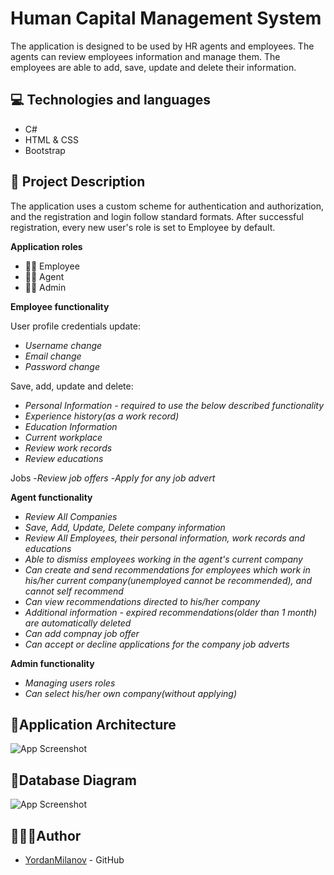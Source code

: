 
# Human Capital Management System
The application is designed to be used by HR agents and employees. The agents can review employees information and manage them. The employees are able to add, save, update and delete their information.


## 💻 Technologies and languages
- C#
- HTML & CSS
- Bootstrap

## 📝 Project Description
The application uses a custom scheme for authentication and authorization, and the registration and login follow standard formats. After successful registration, every new user's role is set to Employee by default.

__Application roles__
- 👷🏼 Employee
- 👨‍💼 Agent
- 👨‍💼 Admin
  
__Employee functionality__

User profile credentials update:
- _Username change_
- _Email change_
- _Password change_
  
Save, add, update and delete:
- _Personal Information - required to use the below described functionality_
- _Experience history(as a work record)_
- _Education Information_
- _Current workplace_
- _Review work records_
- _Review educations_

Jobs
-_Review job offers_
-_Apply for any job advert_
  
__Agent functionality__ 

- _Review All Companies_
- _Save, Add, Update, Delete company information_
- _Review All Employees, their personal information, work records and educations_
- _Able to dismiss employees working in the agent's current company_
- _Can create and send recommendations for employees which work in his/her current company(unemployed cannot be recommended), and cannot self recommend_
- _Can view recommendations directed to his/her company_
- _Additional information - expired recommendations(older than 1 month) are automatically deleted_
- _Can add compnay job offer_
- _Can accept or decline applications for the company job adverts_

__Admin functionality__
 
- _Managing users roles_
- _Can select his/her own company(without applying)_



## 📝Application Architecture

![App Screenshot](https://i.imgur.com/sNdBt1Q.jpg)

## 📝Database Diagram

![App Screenshot](https://i.imgur.com/hLNPmj8.jpg)



## 👨🏽‍💼Author

- [YordanMilanov](https://www.github.com/YordanMilanov) - GitHub

